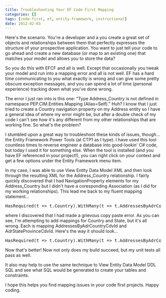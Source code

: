 ```yaml
---
title: Troubleshooting Your EF Code First Mapping
categories: []
tags: [code-first, ef, entity-framework, instructional]
date: 2012-02-03
---
```


Here's the scenario. You're a developer and a you create a great set of objects and relationships between them that perfectly expresses the structure of your prospective application. You want to just tell your code to go ahead and create a new database (or map to an existing one) that matches your model and allows you to store the data?

So you do this with EFCF and all is well. Except that occasionally you tweak your model and run into a mapping error and all is not well. EF has a hard time communicating to you what exactly is wrong and can give some pretty obscure exception messages, and you can spend a lot of time (personal experience) tracking down what you've done wrong.

The error I just ran into is this one: "Type Address_Country is not defined in namespace PEP.CIM.Entities.Mapping (Alias=Self)." Huh? I know that I just tried to create a Country navigation property on my Address entity so I have a general idea of where my error might be, but after a double check of my code I can't see how it's any different from my other relationships that are working fine. So what's the problem?

I stumbled upon a great way to troubleshoot these kinds of issues, though... the Entity Framework Power Tools (at CTP1 as I type). I have used this tool countless times to reverse engineer a database into good-lookin' C# code, but today I used it for something else. When the tool is installed (and you have EF referenced in your project!), you can right click on your context and get a few options under the Entity Framework menu item.

<!-- <a href="http://codefoster.files.wordpress.com/2012/02/efpt1.png"><img class="aligncenter size-full wp-image-36" title="EFPT" src="http://codefoster.files.wordpress.com/2012/02/efpt1.png" alt="" width="580" height="273" /></a> -->

In my case, I was able to use View Entity Data Model XML and then look through the resulting XML for the Address_Country relationship. I fairly quickly discovered that I had NavigationProperty elements for my Address_Country but I didn't have a coresponding Association (as I did for my working relationships). This lead me back to my fluent mapping statement...
<pre>HasRequired(t =&gt; t.Country).WithMany(t =&gt; t.AddressesByAdrCountryCdvId).HasForeignKey(t =&gt; t.AdrStateProvinceCdvId); HasRequired(t =&gt; t.State).WithMany(t =&gt; t.AddressesByAdrCountryCdvId).HasForeignKey(t =&gt; t.AdrStateProvinceCdvId);</pre>
where I discovered that I had made a grievous copy paste error. As you can see, I'm attempting to add mappings for Country and State, but it's all wrong. Each is mapping AddressesByAdrCountryCdvId and AdrStateProvinceCdvId. Here's the way it should look...
<pre>HasRequired(t =&gt; t.Country).WithMany(t =&gt; t.AddressesByAdrCountryCdvId).HasForeignKey(t =&gt; t.AdrCountryCdvId); HasRequired(t =&gt; t.State).WithMany(t =&gt; t.AddressesByStateProvinceCdvId).HasForeignKey(t =&gt; t.AdrStateProvinceCdvId);</pre>
Now that's better! Now not only does my build succeed, but my unit tests all pass as well.

It also may help to use the same technique to View Entity Data Model DDL SQL and see what SQL would be generated to create your tables and constraints.

I hope this helps you find mapping issues in your code first projects. Happy coding.
